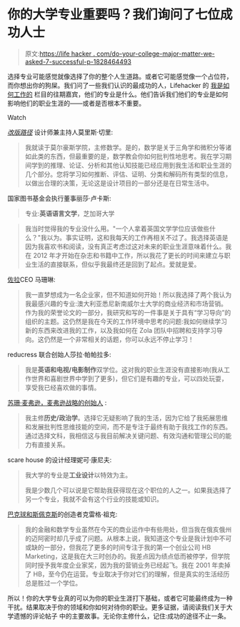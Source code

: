# 你的大学专业重要吗？我们询问了七位成功人士

> 原文:[https://life hacker . com/do-your-college-major-matter-we-asked-7-successful-p-1828464493](https://lifehacker.com/does-your-college-major-matter-we-asked-7-successful-p-1828464493)

选择专业可能感觉就像选择了你的整个人生道路。或者它可能感觉像一个占位符，而你想出你的狗屎。我们问了一些我们认识的最成功的人，Lifehacker 的 [我是如何工作的](https://lifehacker.com/c/how-i-work) 栏目的往期嘉宾，他们的专业是什么。他们告诉我们他们的专业是如何影响他们的职业生涯的——或者是否根本不重要。

Watch

[*改版路径*](https://lifehacker.com/im-revision-path-host-maurice-cherry-and-this-is-how-i-1826916236) 设计师兼主持人莫里斯·切里:

> 我就读于莫尔豪斯学院，主修数学。是的，数学是关于三角学和微积分等诸如此类的东西，但最重要的是，数学教会你如何批判性地思考。我在学习期间学到的推理、论证、分析和其他认知技能已经应用到我生活和职业生涯的几个部分。您将学习如何推断、评估、证明、分类和解码所有类型的信息，以做出合理的决策，无论这是设计项目的一部分还是在日常生活中。

国家图书基金会执行董事丽莎·卢卡斯:

> 专业:**英语语言文学**，芝加哥大学

> 我当时觉得我的专业没什么用。"一个人拿着英国文学学位应该做些什么？"我以为。事实证明，这和我每天的工作再相关不过了。我选择英语是因为我喜欢书和阅读，没有真正考虑过这对未来的职业生涯意味着什么。我在 2012 年才开始在杂志和书籍中工作，所以我花了更长的时间来建立与职业生活的直接联系，但似乎我最终还是回到了起点。爱就是爱。

[佐拉](https://lifehacker.com/im-zola-ceo-shan-lyn-ma-and-this-is-how-i-work-1823592848)CEO 马珊琳:

> 我一直梦想成为一名企业家，但不知道如何开始！所以我选择了两个我认为我最感兴趣的专业:澳大利亚悉尼新南威尔士大学的商业经济和市场营销。作为我的荣誉论文的一部分，我研究和写的一件事是关于具有“学习导向”的组织的主题。这仍然是我在今天的工作环境中思考的问题:我如何继续学习新的东西来改进我的工作，以及我如何在 Zola 团队中招聘和支持学习导向。这仍然是一个非常相关的话题，你可以永远不停止学习！

reducress 联合创始人莎拉·帕帕拉多:

> 我是**英语和电视/电影制作**双学位。这对我的职业生涯没有直接影响(我从工作世界和喜剧世界中学到了更多)，但它们是有趣的专业，可以四处玩耍，享受我已经喜欢做的事情。

[苏珊·麦弗逊，麦弗逊战略的创始人](https://lifehacker.com/im-communications-consultant-susan-mcpherson-and-this-1824297887) :

> 我主修**历史/政治学**。选择它无疑影响了我的生活，因为它给了我拓展思维和发展批判性思维技能的空间，而不是专注于最终有助于我找工作的东西。通过选择文科，我相信这与我目前解决关键问题、有效沟通和管理公司的能力有直接关系。

scare house 的设计经理妮可·康尼夫:

> 我大学的专业是**工业设计**以特效为主。
> 
> 我是少数几个可以说是它帮助我获得现在这个职位的人之一。如果我选择了另一个专业，我就不会有这个行业的技能或知识。

[巴克球和斯佩克斯](https://lifehacker.com/im-buckyballs-inventor-craig-zucker-and-this-is-how-i-1821747489)的创造者克雷格·祖克:

> 我的金融和数学专业虽然在今天的商业运作中有些用处，但当我在俄亥俄州的迈阿密时却几乎成了问题。从根本上说，我知道这个专业是我计划中不可或缺的一部分，但我花了更多的时间专注于我的第一个创业公司 HB Marketing，这是我在大三时创办的。我差点因为绩点低而被停学，但学院同时授予我年度企业家奖，因为我的营销业务已经起飞。我在 2001 年卖掉了 HB，至今仍在运营。专业取决于你对它们的理解，但是真实的生活经历总是胜过一个学位。

所以！你的大学专业真的可以为你的职业生涯打下基础，或者它可能最终成为一种干扰。结果取决于你的领域和你如何对待你的职业。更多证据，请阅读我们关于大学遗憾的评论帖子 中的主要故事。无论你主修什么，记住:成功的途径不止一条。